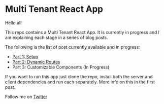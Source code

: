 # Multi Tenant React App 

Hello all!

This repo contains a Multi Tenant React App. It is currently in progress and I am explaining each stage in a series of blog posts. 

The following is the list of post currently available and in progress:

- [Part 1: Setup](https://delvalle.dev/posts/multi-tenant-react-app-part-1/multi-tenant-react-app-part-1/)
- [Part 2: Dynamic Routes](https://delvalle.dev/posts/multi-tenant-react-app-part-2/multi-tenant-react-app-part-2/)
- Part 3: Customizable Components (In Progress)

If you want to run this app just clone the repo, install both the server and client dependencies and run each separately. More info on this in the first post. 

Follow me on [Twitter](https://twitter.com/jdelvx)





